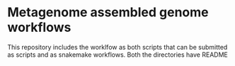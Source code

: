 # Metagenome assembled genome workflows 

This repository includes the worklfow as both scripts that can be submitted as scripts and as snakemake workflows. 
Both the directories have README
